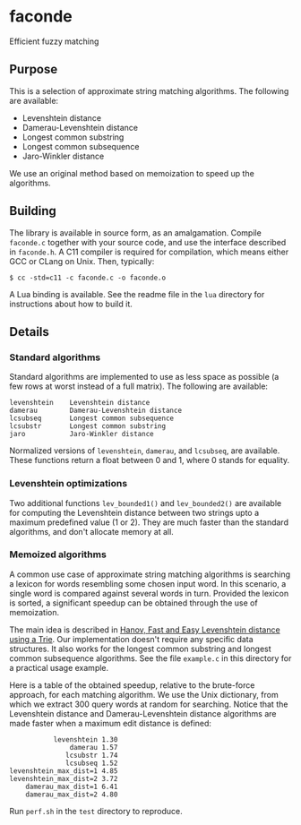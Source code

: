 # faconde

Efficient fuzzy matching

## Purpose

This is a selection of approximate string matching algorithms. The following are
available:

* Levenshtein distance
* Damerau-Levenshtein distance
* Longest common substring
* Longest common subsequence
* Jaro-Winkler distance

We use an original method based on memoization to speed up the algorithms.


## Building

The library is available in source form, as an amalgamation. Compile `faconde.c`
together with your source code, and use the interface described in `faconde.h`.
A C11 compiler is required for compilation, which means either GCC or CLang on
Unix. Then, typically:

    $ cc -std=c11 -c faconde.c -o faconde.o

A Lua binding is available. See the readme file in the `lua` directory for
instructions about how to build it.


## Details

### Standard algorithms

Standard algorithms are implemented to use as less space as possible (a few rows
at worst instead of a full matrix). The following are available:

    levenshtein    Levenshtein distance
    damerau        Damerau-Levenshtein distance
    lcsubseq       Longest common subsequence
    lcsubstr       Longest common substring
    jaro           Jaro-Winkler distance

Normalized versions of `levenshtein`, `damerau`, and `lcsubseq`, are
available. These functions return a float between 0 and 1, where 0 stands for
equality.

### Levenshtein optimizations

Two additional functions `lev_bounded1()` and `lev_bounded2()` are available for
computing the Levenshtein distance between two strings upto a maximum predefined
value (1 or 2). They are much faster than the standard algorithms, and don't
allocate memory at all.

### Memoized algorithms

A common use case of approximate string matching algorithms is searching a
lexicon for words resembling some chosen input word. In this scenario, a single
word is compared against several words in turn. Provided the lexicon is sorted,
a significant speedup can be obtained through the use of memoization.

The main idea is described in [Hanov, Fast and Easy Levenshtein distance using a
Trie](http://stevehanov.ca/blog/index.php?id=114). Our implementation doesn't
require any specific data structures. It also works for the longest common
substring and longest common subsequence algorithms. See the file `example.c` in
this directory for a practical usage example.

Here is a table of the obtained speedup, relative to the brute-force approach,
for each matching algorithm. We use the Unix dictionary, from which we extract
300 query words at random for searching. Notice that the Levenshtein distance
and Damerau-Levenshtein distance algorithms are made faster when a maximum edit
distance is defined:

               levenshtein 1.30
                   damerau 1.57
                  lcsubstr 1.74
                  lcsubseq 1.52
    levenshtein_max_dist=1 4.85
    levenshtein_max_dist=2 3.72
        damerau_max_dist=1 6.41
        damerau_max_dist=2 4.80

Run `perf.sh` in the `test` directory to reproduce.

